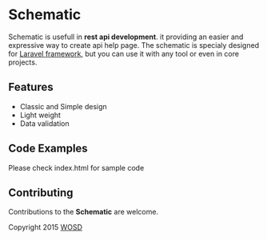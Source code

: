 # Schematic

Schematic is usefull in **rest api development**. it providing an easier and expressive way to create api help page. The schematic is specialy designed for [Laravel framework](http://laravel.com), but you can use it with any tool or even in core projects.

## Features

- Classic and Simple design
- Light weight
- Data validation

## Code Examples

Please check index.html for sample code

## Contributing

Contributions to the **Schematic** are welcome.

Copyright 2015 [WOSD](http://facebook.com/)
